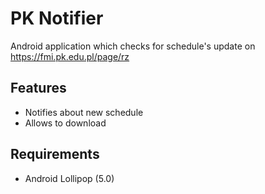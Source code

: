 # PK Notifier
Android application which checks for schedule's update on https://fmi.pk.edu.pl/page/rz
## Features
* Notifies about new schedule
* Allows to download
## Requirements
* Android Lollipop (5.0)	
